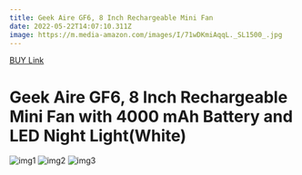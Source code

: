 ```yaml
---
title: Geek Aire GF6, 8 Inch Rechargeable Mini Fan
date: 2022-05-22T14:07:10.311Z
image: https://m.media-amazon.com/images/I/71wDKmiAqqL._SL1500_.jpg
---
```

[BUY Link](https://amzn.to/3ySoDa7)
<!--StartFragment-->

# Geek Aire GF6, 8 Inch Rechargeable Mini Fan with 4000 mAh Battery and LED Night Light(White)

<!--EndFragment-->

![img1](https://m.media-amazon.com/images/I/91vLy55CDzL._SX679_.jpg)
![img2](https://m.media-amazon.com/images/I/A1kDZhpupnL._SX679_.jpg)
![img3](https://m.media-amazon.com/images/I/81DSU-3hR1L._SX679_.jpg)